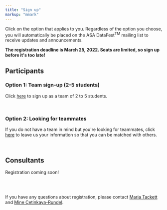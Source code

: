 ```yaml
---
title: "Sign up"
markup: "mmark"
---
```


<body style = "size: 18px">

Click on the option that applies to you. Regardless of the option you choose, you will automatically be placed on the ASA DataFest<sup>TM</sup> mailing list to receive updates and announcements.

**The registration deadline is March 25, 2022. Seats are limited, so sign up before it's too late!**

## Participants

### Option 1: Team sign-up (2-5 students)

<a href="https://forms.office.com/r/un0W0bKPnE"><i class="fas fa-user-plus fa-2x" style="color:#b0bd31"></i></a> Click [here](https://forms.office.com/r/un0W0bKPnE) to sign up as a team of 2 to 5 students. 

<br>

### Option 2: Looking for teammates

<a href="https://forms.office.com/r/YV5hNWY2DH"><i class="fas fa-user-plus fa-2x" style="color:#E91E63"></i></a> If you do not have a team in mind but you're looking for teammates, click [here](https://forms.office.com/r/YV5hNWY2DH) to leave us your information so that you can be matched with others.

<br>

## Consultants

<!--
<a href="https://forms.office.com/Pages/ResponsePage.aspx?id=TsVyyzFKnk2xSh6jbfrJTBw0r2_bKCVMs9lST1_-2sxUOVk2RDVLUjg0UDRPMVRJREIxVVdLOE40Uy4u"><i class="fas fa-user-plus fa-2x" style="color:#4285F4"></i></a> If you are interested in serving as a consultant during the event, please let us know your availability [here](https://forms.office.com/Pages/ResponsePage.aspx?id=TsVyyzFKnk2xSh6jbfrJTBw0r2_bKCVMs9lST1_-2sxUOVk2RDVLUjg0UDRPMVRJREIxVVdLOE40Uy4u).
-->

Registration coming soon! 

<br><br>

If you have any questions about registration, please contact [Maria Tackett](mailto:maria.tackett@duke.edu) and [Mine Çetinkaya-Rundel](mailto:mc301@duke.edu).